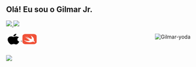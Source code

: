 ## Olá! Eu sou o Gilmar Jr.
 <div>
  <a href="https://github.com/GilmarMMJr">
  <img height="180em" src="https://github-readme-stats.vercel.app/api?username=GilmarMMJr&show_icons=true&theme=dracula&include_all_commits=true&count_private=true"/>
  <img height="180em" src="https://github-readme-stats.vercel.app/api/top-langs/?username=GilmarMMJr&layout=compact&langs_count=7&theme=dracula"/>
</div>
<div style="display: inline_block"><br>
  <img align="center" alt="Gilmar-Apple" height="30" width="40" src="https://github.com/devicons/devicon/blob/master/icons/apple/apple-original.svg">
  <img align="center" alt="Gilmar-Swift" height="30" width="40" src="https://github.com/devicons/devicon/blob/master/icons/swift/swift-original.svg">
  <img align="right" height="100em" alt="Gilmar-yoda" src="https://64.media.tumblr.com/9e81e6ccaf320e9a034ca29ace7903fe/9d959fc0e2bebf77-e2/s400x600/74e53f1cfdd7480b583585cdf80c44dca777d5d6.gifv">
</div>
  
  ##
  
  <div> 
  <a href="https://www.linkedin.com/in/gilmar-manoel-de-mendon%C3%A7a-junior-1410b3118/" target="_blank"><img src="https://img.shields.io/badge/-LinkedIn-%230077B5?style=for-the-badge&logo=linkedin&logoColor=white" target="_blank"></a> 

 
</div>
